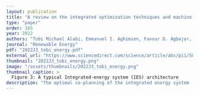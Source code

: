 ```yaml
---
layout: publication
title: "A review on the integrated optimization techniques and machine learning approaches for modeling, prediction, and decision making on integrated energy systems"
type: "paper"
order: 165
year: 2022
authors: "Tobi Michael Alabi, Emmanuel I. Aghimien, Favour D. Agbajor, Zaiyue Yang, Lin Lu, Adebusola R. Adeoye, Bhushan Gopaluni"
journal: "Renewable Energy"
pdf: "2022J3_tobi_energy.pdf"
external_url: "https://www.sciencedirect.com/science/article/abs/pii/S0960148122007741"
thumbnail: "2022J3_tobi_energy.png"
image: "/assets/thumbnails/2022J3_tobi_energy.png"
thumbnail_caption: >
  Figure 3: A typical Integrated-energy system (IES) architecture
description: "The optimal co-planning of the integrated energy system (IES) and machine learning (ML) application on the multivariable prediction of IES parameters have mostly been carried out separately in the literature. Meanwhile, the synergy of optimization methods and ML techniques can enhance the feasibility of a zero-emission IES, boost realistic planning, and promote accurate day-ahead scheduling. Thus, a comprehensive review of integrated optimization and ML techniques in IES is crucial and hereby presented in this study. Critical issues such as an overview of IES structure, IES modeling approaches and techniques, application of ML in IES research, and the trends of integrating ML and optimization techniques for optimal and feasible planning of IES were presented. Specifically, extant studies on the integrated approach were reviewed under ML hyperparameter tuning using optimization, combined uncertainty estimation and decision making, integrated ML and scenario generation, integrated prediction, and optimal decision-making techniques. Findings from this review show that the IES structure depends on the available technologies, the multi-energy demand patterns, the available renewable resources, and the planner's objective. It was also revealed that despite the popularity of ML models and the benefits of synergizing them with optimization models, the application on IES has not been fully explored. The main conclusion from the review is that an IES framework with the aim of a carbon neutrality target is worthy of development. Also, the application of integrated ML and optimization on IES is still at its infant stage; hence, more research exploration is required in this area."
---
```


